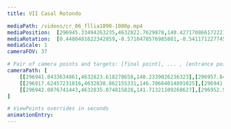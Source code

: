```yaml
---
title: VII Casal Rotondo

mediaPath: /videos/cr_06_fllia1890-1080p.mp4
mediaPosition:  [296945.33494263235,4632822.7629878,140.42717086617222]
mediaRotation:  [0.4480481622342859,-0.5710478576985801,-0.5411712277450123,0.4246067484123368]
mediaScale: 1
cameraFOV: 37

# Pair of camera points and targets: [final point], ... , [entrance point]
cameraPath: [
    [[296941.8433634861,4632823.618278658,140.2339026236323],[296957.84643457306,4632819.698195558,141.11971540194173]],
    [[296917.62457231816,4632838.862155331,146.70664014891025],[296941.5647346665,4632827.257723842,138.16198269355502]],
    [[296942.0076741443,4632835.074815828,141.71321109268627],[296952.9107751012,4632822.952919936,139.17706648045015]]
]

# ViewPoints overrides in seconds
animationEntry:
---
```

